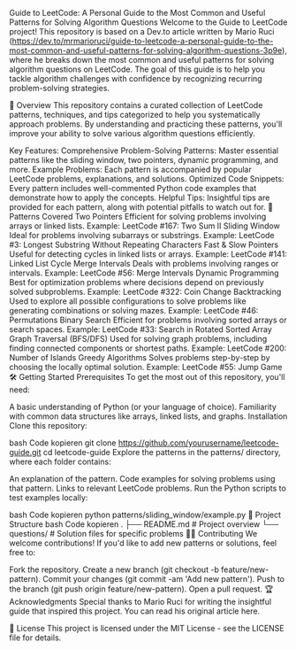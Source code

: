 Guide to LeetCode: A Personal Guide to the Most Common and Useful Patterns for Solving Algorithm Questions
Welcome to the Guide to LeetCode project! This repository is based on a Dev.to article written by Mario Ruci (https://dev.to/mrmarioruci/guide-to-leetcode-a-personal-guide-to-the-most-common-and-useful-patterns-for-solving-algorithm-questions-3p9e), where he breaks down the most common and useful patterns for solving algorithm questions on LeetCode. The goal of this guide is to help you tackle algorithm challenges with confidence by recognizing recurring problem-solving strategies.

📖 Overview
This repository contains a curated collection of LeetCode patterns, techniques, and tips categorized to help you systematically approach problems. By understanding and practicing these patterns, you'll improve your ability to solve various algorithm questions efficiently.

Key Features:
Comprehensive Problem-Solving Patterns: Master essential patterns like the sliding window, two pointers, dynamic programming, and more.
Example Problems: Each pattern is accompanied by popular LeetCode problems, explanations, and solutions.
Optimized Code Snippets: Every pattern includes well-commented Python code examples that demonstrate how to apply the concepts.
Helpful Tips: Insightful tips are provided for each pattern, along with potential pitfalls to watch out for.
🔑 Patterns Covered
Two Pointers
Efficient for solving problems involving arrays or linked lists.
Example: LeetCode #167: Two Sum II
Sliding Window
Ideal for problems involving subarrays or substrings.
Example: LeetCode #3: Longest Substring Without Repeating Characters
Fast & Slow Pointers
Useful for detecting cycles in linked lists or arrays.
Example: LeetCode #141: Linked List Cycle
Merge Intervals
Deals with problems involving ranges or intervals.
Example: LeetCode #56: Merge Intervals
Dynamic Programming
Best for optimization problems where decisions depend on previously solved subproblems.
Example: LeetCode #322: Coin Change
Backtracking
Used to explore all possible configurations to solve problems like generating combinations or solving mazes.
Example: LeetCode #46: Permutations
Binary Search
Efficient for problems involving sorted arrays or search spaces.
Example: LeetCode #33: Search in Rotated Sorted Array
Graph Traversal (BFS/DFS)
Used for solving graph problems, including finding connected components or shortest paths.
Example: LeetCode #200: Number of Islands
Greedy Algorithms
Solves problems step-by-step by choosing the locally optimal solution.
Example: LeetCode #55: Jump Game
🛠 Getting Started
Prerequisites
To get the most out of this repository, you'll need:

A basic understanding of Python (or your language of choice).
Familiarity with common data structures like arrays, linked lists, and graphs.
Installation
Clone this repository:

bash
Code kopieren
git clone https://github.com/yourusername/leetcode-guide.git
cd leetcode-guide
Explore the patterns in the patterns/ directory, where each folder contains:

An explanation of the pattern.
Code examples for solving problems using that pattern.
Links to relevant LeetCode problems.
Run the Python scripts to test examples locally:

bash
Code kopieren
python patterns/sliding_window/example.py
📂 Project Structure
bash
Code kopieren
.
├── README.md                  # Project overview
└── questions/                 # Solution files for specific problems
👩‍💻 Contributing
We welcome contributions! If you'd like to add new patterns or solutions, feel free to:

Fork the repository.
Create a new branch (git checkout -b feature/new-pattern).
Commit your changes (git commit -am 'Add new pattern').
Push to the branch (git push origin feature/new-pattern).
Open a pull request.
🏆 Acknowledgments
Special thanks to Mario Ruci for writing the insightful guide that inspired this project. You can read his original article here.

📜 License
This project is licensed under the MIT License - see the LICENSE file for details.
